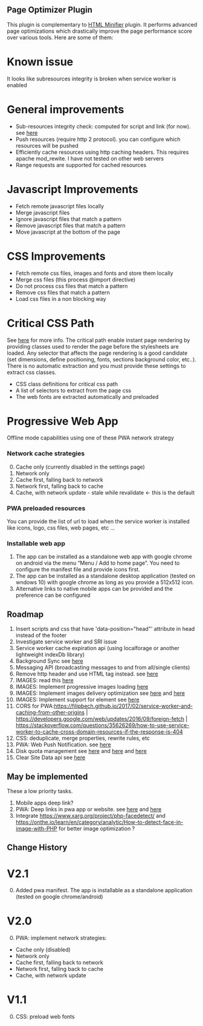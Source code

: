 ## Page Optimizer Plugin

This plugin is complementary to [HTML Minifier](/projects/WO/repos/html-minifier/) plugin. It performs advanced page optimizations which drastically improve the page performance score over various tools. Here are some of them:

# Known issue

It looks like subresources integrity is broken when service worker is enabled

# General improvements

* Sub-resources integrity check: computed for script and link (for now). see [here](https://hacks.mozilla.org/2015/09/subresource-integrity-in-firefox-43/)
* Push resources (require http 2 protocol). you can configure which resources will be pushed
* Efficiently cache resources using http caching headers. This requires apache mod_rewite. I have not tested on other web servers
* Range requests are supported for cached resources

# Javascript Improvements

* Fetch remote javascript files locally
* Merge javascript files
* Ignore javascript files that match a pattern
* Remove javascript files that match a pattern
* Move javascript at the bottom of the page

# CSS Improvements

* Fetch remote css files, images and fonts and store them locally
* Merge css files (this process @import directive)
* Do not process css files that match a pattern
* Remove css files that match a pattern
* Load css files in a non blocking way

# Critical CSS Path

See [here](https://developers.google.com/speed/docs/insights/OptimizeCSSDelivery) for more info. The critical path enable instant page rendering by providing classes used to render the page before the stylesheets are loaded.
Any selector that affects the page rendering is a good candidate (set dimensions, define positioning, fonts, sections background color, etc..). There is no automatic extraction and you must provide these settings to extract css classes.

* CSS class definitions for critical css path
* A list of selectors to extract from the page css
* The web fonts are extracted automatically and preloaded

# Progressive Web App

Offline mode capabilities using one of these PWA network strategy

### Network cache strategies

0. Cache only (currently disabled in the settings page)
1. Network only
1. Cache first, falling back to network
1. Network first, falling back to cache
1. Cache, with network update - stale while revalidate <- this is the default

### PWA preloaded resources

You can provide the list of url to load when the service worker is installed like icons, logo, css files, web pages, etc ...

### Installable web app

1. The app can be installed as a standalone web app with google chrome on android via the menu “Menu / Add to home page”. You need to configure the manifest file and provide icons first.
2. The app can be installed as a standalone desktop application (tested on wndows 10) with google chrome as long as you provide a 512x512 icon.
3. Alternative links to native mobile apps can be provided and the preference can be configured

## Roadmap

1. Insert scripts and css that have 'data-position="head"' attribute in head instead of the footer
1. Investigate service worker and SRI issue
1. Service worker cache expiration api (using localforage or another lightweight indexDb library)
1. Background Sync see [here](https://developers.google.com/web/updates/2015/12/background-sync)
1. Messaging API (broadcasting messages to and from all/single clients)
1. Remove <Link rel=preload> http header and use <link> HTML tag instead. see [here](https://jakearchibald.com/2017/h2-push-tougher-than-i-thought/)
1. IMAGES: read this [here](https://kinsta.com/blog/optimize-images-for-web/)
1. IMAGES: Implement progressive images loading [here](https://jmperezperez.com/medium-image-progressive-loading-placeholder/)
1. IMAGES: Implement images delivery optimization see [here](https://www.smashingmagazine.com/2017/04/content-delivery-network-optimize-images/) and [here](https://developers.google.com/web/updates/2015/09/automating-resource-selection-with-client-hints)
1. IMAGES: Implement support for <pictures> element see [here](https://www.smashingmagazine.com/2013/10/automate-your-responsive-images-with-mobify-js/)
1. CORS for PWA:https://filipbech.github.io/2017/02/service-worker-and-caching-from-other-origins | https://developers.google.com/web/updates/2016/09/foreign-fetch | https://stackoverflow.com/questions/35626269/how-to-use-service-worker-to-cache-cross-domain-resources-if-the-response-is-404
1. CSS: deduplicate, merge properties, rewrite rules, etc
1. PWA: Web Push Notification. see [here](https://serviceworke.rs/web-push.html)
1. Disk quota management see [here](https://developer.chrome.com/apps/offline_storage) and [here](https://developer.mozilla.org/fr/docs/Web/API/API_IndexedDB/Browser_storage_limits_and_eviction_criteria) and [here](https://gist.github.com/ebidel/188a513b1cd5e77d4d1453a4b6d060b0)
1. Clear Site Data api see [here](https://www.w3.org/TR/clear-site-data/)

## May be implemented

These a low priority tasks.

1. Mobile apps deep link?
1. PWA: Deep links in pwa app or website. see [here](http://blog.teamtreehouse.com/registering-protocol-handlers-web-applications) and [here](https://developer.mozilla.org/en-US/docs/Web-based_protocol_handlers)
1. Integrate https://www.xarg.org/project/php-facedetect/ and https://onthe.io/learn/en/category/analytic/How-to-detect-face-in-image-with-PHP for better image optimization ?

## Change History

# V2.1

0. Added pwa manifest. The app is installable as a standalone application (tested on google chrome/android)

# V2.0

0. PWA: implement network strategies:

* Cache only (disabled)
* Network only
* Cache first, falling back to network
* Network first, falling back to cache
* Cache, with network update

# V1.1

0. CSS: preload web fonts
